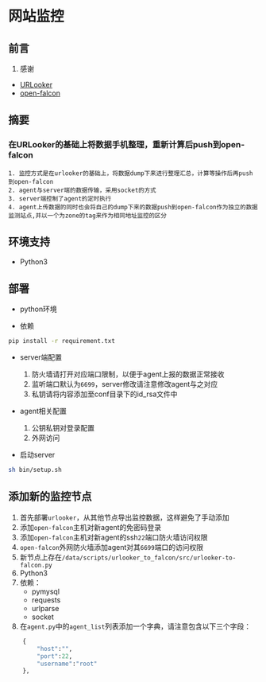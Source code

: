 # 网站监控

## 前言

1. 感谢
+ [URLooker](https://github.com/URLooker "URLooker")
+ [open-falcon](https://github.com/open-falcon "open-falcon")


## 摘要

### 在URLooker的基础上将数据手机整理，重新计算后push到open-falcon

```text
1. 监控方式是在urlooker的基础上，将数据dump下来进行整理汇总，计算等操作后再push到open-falcon
2. agent与server端的数据传输，采用socket的方式
3. server端控制了agent的定时执行
4. agent上传数据的同时也会将自己的dump下来的数据push到open-falcon作为独立的数据监测站点,并以一个为zone的tag来作为相同地址监控的区分
```

## 环境支持
+ Python3

## 部署

+ python环境

+ 依赖
```bash
pip install -r requirement.txt
```
+ server端配置
    1. 防火墙请打开对应端口限制，以便于agent上报的数据正常接收
    2. 监听端口默认为`6699`，server修改请注意修改agent与之对应
    3. 私钥请将内容添加至conf目录下的id_rsa文件中

+ agent相关配置
    1. 公钥私钥对登录配置
    2. 外网访问
  
+ 启动server

```bash
sh bin/setup.sh
```
## 添加新的监控节点

1. 首先部署`urlooker`，从其他节点导出监控数据，这样避免了手动添加
2. 添加`open-falcon`主机对新agent的免密码登录
3. 添加`open-falcon`主机对新agent的ssh`22`端口防火墙访问权限
4. `open-falcon`外网防火墙添加agent对其`6699`端口的访问权限
5. 新节点上存在`/data/scripts/urlooker_to_falcon/src/urlooker-to-falcon.py`
6. Python3
7. 依赖：
    + pymysql
    + requests
    + urlparse
    + socket
8. 在`agent.py`中的`agent_list`列表添加一个字典，请注意包含以下三个字段：
```python
    {
        "host":"",  
        "port":22,
        "username":"root"
    },
```